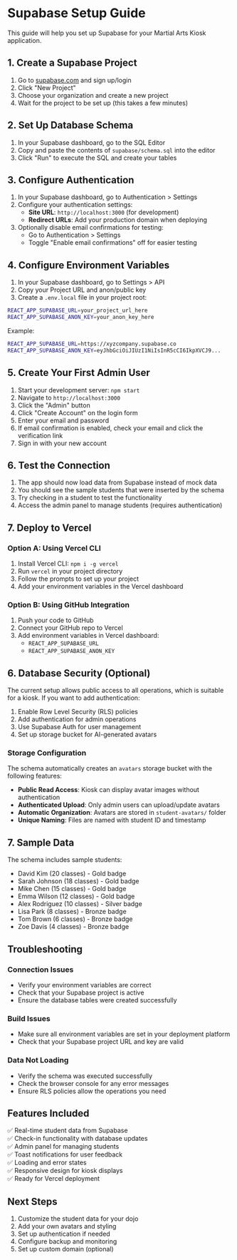 # Supabase Setup Guide

This guide will help you set up Supabase for your Martial Arts Kiosk application.

## 1. Create a Supabase Project

1. Go to [supabase.com](https://supabase.com) and sign up/login
2. Click "New Project"
3. Choose your organization and create a new project
4. Wait for the project to be set up (this takes a few minutes)

## 2. Set Up Database Schema

1. In your Supabase dashboard, go to the SQL Editor
2. Copy and paste the contents of `supabase/schema.sql` into the editor
3. Click "Run" to execute the SQL and create your tables

## 3. Configure Authentication

1. In your Supabase dashboard, go to Authentication > Settings
2. Configure your authentication settings:
   - **Site URL**: `http://localhost:3000` (for development)
   - **Redirect URLs**: Add your production domain when deploying
3. Optionally disable email confirmations for testing:
   - Go to Authentication > Settings
   - Toggle "Enable email confirmations" off for easier testing

## 4. Configure Environment Variables

1. In your Supabase dashboard, go to Settings > API
2. Copy your Project URL and anon/public key
3. Create a `.env.local` file in your project root:

```bash
REACT_APP_SUPABASE_URL=your_project_url_here
REACT_APP_SUPABASE_ANON_KEY=your_anon_key_here
```

Example:
```bash
REACT_APP_SUPABASE_URL=https://xyzcompany.supabase.co
REACT_APP_SUPABASE_ANON_KEY=eyJhbGciOiJIUzI1NiIsInR5cCI6IkpXVCJ9...
```

## 5. Create Your First Admin User

1. Start your development server: `npm start`
2. Navigate to `http://localhost:3000`
3. Click the "Admin" button
4. Click "Create Account" on the login form
5. Enter your email and password
6. If email confirmation is enabled, check your email and click the verification link
7. Sign in with your new account

## 6. Test the Connection

1. The app should now load data from Supabase instead of mock data
2. You should see the sample students that were inserted by the schema
3. Try checking in a student to test the functionality
4. Access the admin panel to manage students (requires authentication)

## 7. Deploy to Vercel

### Option A: Using Vercel CLI
1. Install Vercel CLI: `npm i -g vercel`
2. Run `vercel` in your project directory
3. Follow the prompts to set up your project
4. Add your environment variables in the Vercel dashboard

### Option B: Using GitHub Integration
1. Push your code to GitHub
2. Connect your GitHub repo to Vercel
3. Add environment variables in Vercel dashboard:
   - `REACT_APP_SUPABASE_URL`
   - `REACT_APP_SUPABASE_ANON_KEY`

## 6. Database Security (Optional)

The current setup allows public access to all operations, which is suitable for a kiosk. If you want to add authentication:

1. Enable Row Level Security (RLS) policies
2. Add authentication for admin operations
3. Use Supabase Auth for user management
4. Set up storage bucket for AI-generated avatars

### Storage Configuration

The schema automatically creates an `avatars` storage bucket with the following features:

- **Public Read Access**: Kiosk can display avatar images without authentication
- **Authenticated Upload**: Only admin users can upload/update avatars
- **Automatic Organization**: Avatars are stored in `student-avatars/` folder
- **Unique Naming**: Files are named with student ID and timestamp

## 7. Sample Data

The schema includes sample students:
- David Kim (20 classes) - Gold badge
- Sarah Johnson (18 classes) - Gold badge  
- Mike Chen (15 classes) - Gold badge
- Emma Wilson (12 classes) - Gold badge
- Alex Rodriguez (10 classes) - Silver badge
- Lisa Park (8 classes) - Bronze badge
- Tom Brown (6 classes) - Bronze badge
- Zoe Davis (4 classes) - Bronze badge

## Troubleshooting

### Connection Issues
- Verify your environment variables are correct
- Check that your Supabase project is active
- Ensure the database tables were created successfully

### Build Issues
- Make sure all environment variables are set in your deployment platform
- Check that your Supabase project URL and key are valid

### Data Not Loading
- Verify the schema was executed successfully
- Check the browser console for any error messages
- Ensure RLS policies allow the operations you need

## Features Included

✅ Real-time student data from Supabase  
✅ Check-in functionality with database updates  
✅ Admin panel for managing students  
✅ Toast notifications for user feedback  
✅ Loading and error states  
✅ Responsive design for kiosk displays  
✅ Ready for Vercel deployment  

## Next Steps

1. Customize the student data for your dojo
2. Add your own avatars and styling
3. Set up authentication if needed
4. Configure backup and monitoring
5. Set up custom domain (optional)
